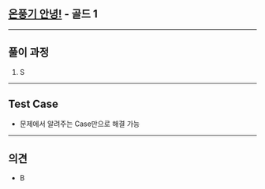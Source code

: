 ## [온풍기 안녕!](https://www.acmicpc.net/problem/23289) - 골드 1

---

## 풀이 과정
1. S

---

## Test Case
- 문제에서 알려주는 Case만으로 해결 가능

---

## 의견
- B 